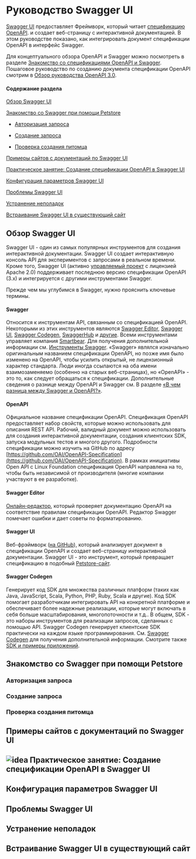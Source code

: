 # Руководство Swagger UI

[Swagger UI](https://github.com/swagger-api/swagger-ui) предоставляет Фреймворк, который читает [спецификацию OpenAPI](https://github.com/OAI/OpenAPI-Specification). и создает веб-страницу с интерактивной документацией. В этом руководстве показано, как интегрировать документ спецификации OpenAPI в интерфейс Swagger.

Для концептуального обзора OpenAPI и Swagger можно посмотреть в разделе [Знакомство со спецификациями OpenAPI и Swagger](https://github.com/Starkovden/Documenting_APIs/blob/master/4.%20OpenAPI%20specification%20and%20Swagger/4.2.%20Introduction%20to%20the%20OpenAPI%20spec%20and%20Swagger.md). Пошаговое руководство по созданию документа спецификации OpenAPI смотрим в [Обзор руководства OpenAPI 3.0](https://github.com/Starkovden/Documenting_APIs/blob/master/4.%20OpenAPI%20specification%20and%20Swagger/4.4.%20OpenAPI%20tutorial%20overview.md).

#### Содержание раздела

[Обзор Swagger UI](#overview)

[Знакомство со Swagger при помощи Petstore](#petStore)

- [Авторизация запроса](#authRequest)

- [Создание запроса](#makeRequest)

- [Проверка создания питомца](#verify)

[Примеры сайтов с документаций по Swagger UI](#samples)

[Практическое занятие: Создание спецификации OpenAPI в Swagger UI](#createDoc)

[Конфигурация параметров Swagger UI](#config)

[Проблемы Swagger UI](#challenges)

[Устранение неполадок](#troubleshooting)

[Встраивание Swagger UI в существующий сайт](#embedding)

<a name="overview"></a>
## Обзор Swagger UI

Swagger UI - один из самых популярных инструментов для создания интерактивной документации. Swagger UI создает интерактивную консоль API для экспериментов с запросами в реальном времени. Кроме того, Swagger UI (активно [управляемый проект](https://github.com/swagger-api/swagger-ui) с лицензией Apache 2.0) поддерживает последнюю версию спецификации OpenAPI (3.x) и интегрируется с другими инструментами Swagger.


Прежде чем мы углубимся в Swagger, нужно прояснить ключевые термины.

#### Swagger

Относится к инструментам API, связанным со спецификацией OpenAPI. Некоторыми из этих инструментов являются [Swagger Editor](https://swagger.io/tools/swagger-editor/), [Swagger UI](https://swagger.io/tools/swagger-ui/), [Swagger Codegen](https://swagger.io/tools/swagger-codegen/), [SwaggerHub](https://app.swaggerhub.com/home) и [другие](https://swagger.io/tools/). Всеми инструментами управляет компания [Smartbear](https://smartbear.com/). Для получения дополнительной информации см. [Инструменты Swagger](https://swagger.io/tools/). «Swagger» являлся изначально оригинальным названием спецификации OpenAPI, но позже имя было изменено на OpenAPI, чтобы усилить открытый, не лицензионный характер стандарта. Люди иногда ссылаются на оба имени взаимозаменяемо (особенно на старых веб-страницах), но «OpenAPI» - это то, как следует обращаться к спецификации. Дополнительные сведения о разнице между OpenAPI и Swagger см. В разделе [«В чем разница между Swagger и OpenAPI?»](https://swagger.io/blog/api-strategy/difference-between-swagger-and-openapi/).

#### OpenAPI

Официальное название спецификации OpenAPI. Спецификация OpenAPI предоставляет набор свойств, которые можно использовать для описания REST API. Рабочий, валидный документ можно использовать для создания интерактивной документации, создания клиентских SDK, запуска модульных тестов и многого другого. Подробности спецификации можно изучить на GitHub по адресу [https://github.com/OAI/OpenAPI-Specification](https://github.com/OAI/OpenAPI-Specification). В рамках инициативы Open API с Linux Foundation спецификация OpenAPI направлена ​​на то, чтобы быть независимой от производителя (многие компании участвуют в ее разработке).

#### Swagger Editor

[Онлайн-редактор](http://editor.swagger.io/#/), который проверяет документацию OpenAPI на соответствие правилам спецификации OpenAPI. Редактор Swagger помечает ошибки и дает советы по форматированию.

#### Swagger UI

Веб-фрэймворк ([на GitHub](https://github.com/swagger-api/swagger-ui)), который анализирует документ в спецификации OpenAPI и создает веб-страницу интерактивной документации. Swagger UI - это инструмент, который превращает спецификацию в подобный [Petstore-сайт](http://petstore.swagger.io/).

#### Swagger Codegen

Генерирует код SDK для множества различных платформ (таких как Java, JavaScript, Scala, Python, PHP, Ruby, Scala и другие). Код SDK помогает разработчикам интегрировать API на конкретной платформе и обеспечивает более надежные реализации, которые могут включать в себя больше масштабирования, многопоточности и т.д.. В общем, SDK - это наборы инструментов для реализации запросов, сделанных с помощью API. Swagger Codegen генерирует клиентские SDK практически на каждом языке программирования. См. [Swagger Codegen](https://swagger.io/tools/swagger-codegen/) для получения дополнительной информации. Смотрите также [SDK и примеры приложений](https://github.com/Starkovden/Documenting_APIs/blob/master/6.%20Non-reference%20API%20topics/6.8.%20SDKs%20and%20sample%20apps.md).

<a name="petStore"></a>
## Знакомство со Swagger при помощи Petstore

<a name="authRequest"></a>
### Авторизация запроса

<a name="makeRequest"></a>
### Создание запроса

<a name="verify"></a>
### Проверка создания питомца

<a name="samples"></a>
## Примеры сайтов с документаций по Swagger UI

<a name="createDoc"></a>
## ![idea](https://github.com/Starkovden/Documenting_APIs/blob/master/1.%20Introduction%20to%20REST%20APIs/pics/1.jpg?raw=true) Практическое занятие: Создание спецификации OpenAPI в Swagger UI

<a name="config"></a>
## Конфигурация параметров Swagger UI

<a name="challenges"></a>
## Проблемы Swagger UI

<a name="troubleshooting"></a>
## Устранение неполадок

<a name="embedding"></a>
## Встраивание Swagger UI в существующий сайт
